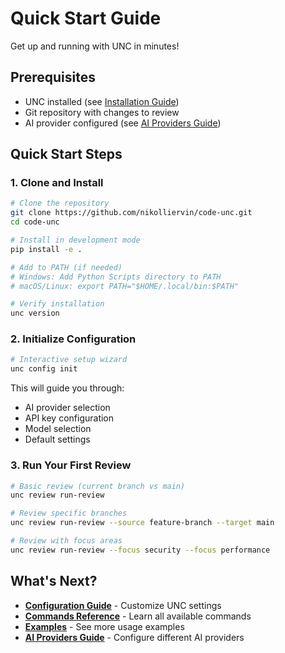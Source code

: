 # Quick Start Guide

Get up and running with UNC in minutes!

## Prerequisites

- UNC installed (see [Installation Guide](installation.md))
- Git repository with changes to review
- AI provider configured (see [AI Providers Guide](ai-providers.md))

## Quick Start Steps

### 1. Clone and Install

```bash
# Clone the repository
git clone https://github.com/nikolliervin/code-unc.git
cd code-unc

# Install in development mode
pip install -e .

# Add to PATH (if needed)
# Windows: Add Python Scripts directory to PATH
# macOS/Linux: export PATH="$HOME/.local/bin:$PATH"

# Verify installation
unc version
```

### 2. Initialize Configuration

```bash
# Interactive setup wizard
unc config init
```

This will guide you through:
- AI provider selection
- API key configuration
- Model selection
- Default settings

### 3. Run Your First Review

```bash
# Basic review (current branch vs main)
unc review run-review

# Review specific branches
unc review run-review --source feature-branch --target main

# Review with focus areas
unc review run-review --focus security --focus performance
```

## What's Next?

- **[Configuration Guide](configuration.md)** - Customize UNC settings
- **[Commands Reference](commands.md)** - Learn all available commands
- **[Examples](examples.md)** - See more usage examples
- **[AI Providers Guide](ai-providers.md)** - Configure different AI providers 